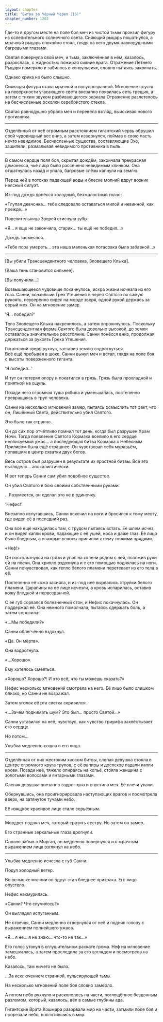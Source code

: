 ```yaml
---
layout: chapter
title: "Битва за Чёрный Череп (16)"
chapter_number: 1202
---
```


Где-то в другом месте на поле боя меч из чистой тьмы пронзил фигуру из ослепительного солнечного света. Сияющий рыцарь пошатнулся, а мрачный рыцарь спокойно стоял, глядя на него двумя равнодушными багровыми глазами.

Святая повернула свой меч, и тьма, заключённая в нём, казалось, разрослась, с жадностью пожирая сияние врага. Отражение Летнего Рыцаря померкло и забилось в конвульсиях, словно пытаясь закричать.

Однако крика не было слышно.

Сияющая фигура стала мрачной и полупрозрачной. Мгновение спустя на поверхности угасающего света внезапно появилась сеть трещин, а затем с тихим звуком разбивающегося зеркала Отражение разлетелось на бесчисленные осколки серебристого стекла.

Святая равнодушно убрала меч и перевела взгляд, выискивая нового противника.

***

Отделённый от неё огромным расстоянием гигантский червь обрушил свой чудовищный вес вниз, а затем извернулся, поймав в свою пасть нечто невидимое. Бесчисленные существа, составляющие Эхо, зашипели, размалывая невидимого противника в пыль.

***

В самом сердце поля боя, скрытая дождём, закричала прекрасная демонесса, чьё лицо было рассечено невидимым клинком. Она отшатнулась назад и упала, багровые слёзы капнули на землю.

Перед ней в потоках падающей воды и блеске молний вдруг возник неясный силуэт.

Из-под дождя донёсся холодный, безжалостный голос:

«Глупая девчонка... тебе следовало оставаться милой и невинной, как прежде...»

Повелительница Зверей стиснула зубы.

«Я... я еще не закончила, старик... ты ещё не победил...»

Дождь засмеялся.

«Тебе пора умереть... эта наша маленькая потасовка была забавной...»

***

[Вы убили Трансцендентного человека, Зловещего Клыка].

[Ваша тень становится сильнее].

[Вы получили...]

Возвышающееся чудовище покачнулось, искра жизни исчезла из его глаз. Санни, вонзивший Грех Утешения в череп Святого по самую рукоять, неуверенно сидел на морде зверя, одной рукой держась за серый мех. Он на мгновение замер.

'Я... победил?'

Тело Зловещего Клыка накренилось, а затем опрокинулось. Поскольку Трансцендентная форма Святого была довольно высокой, до земли оставалось значительное расстояние. Санни понёсся вниз, продолжая держаться за рукоять Греха Утешения.

Гигантский зверь рухнул, заставив землю содрогнуться. Всё ещё пребывая в шоке, Санни вынул меч и встал, глядя на поле боя с высоты поверженного гиганта.

'Я победил...'

И тут он потерял опору и покатился в грязь. Грязь была прохладной и приятной на ощупь.

Позади него огромная туша рябила и уменьшалась, постепенно превращаясь в труп человека.

Санни на несколько мгновений замер, пытаясь осмыслить тот факт, что он, Лишённый Света, действительно убил Святого.

Это было так странно.

Он до сих пор отчётливо помнил тот день, когда был разрушен Храм Ночи. Тогда появление Святого Кормака вселило в его сердце неописуемый ужас... а последующая битва Кормака с Небесным Приливом была ещё страшнее. Он чувствовал себя муравьём, попавшим в центр схватки двух богов.

Весь остров был разрушен в результате их яростной битвы. Всё это выглядело... апокалиптически.

И вот теперь Санни сам убил подобное существо.

Он убил Святого в бою своими собственными руками.

...Разумеется, он сделал это не в одиночку.

'Нефис!'

Внезапно испугавшись, Санни вскочил на ноги и бросился к тому месту, где видел её в последний раз.

Она всё ещё находилась там, с трудом пытаясь встать. Её шлем исчез, и он видел капли крови, падающие с её ушей, носа и даже глаз. Её лицо было бледным, а влажные волосы прилипли к нему тонкими прядями.

«Неф!»

Он поскользнулся на грязи и упал на колени рядом с ней, положив руки ей на плечи. Она хрипло вздохнула и с его помощью поднялась на ноги. Санни почувствовал, как тепло белого пламени перетекает из его тела в её.

Постепенно её кожа засияла, и из-под неё вырвались струйки белого пламени. Царапины на её лице исчезли, а кровь испарилась, оставив кожу бледной и первозданной.

С её губ сорвался болезненный стон, и Нефис покачнулась. Он поддержал её. Она немного помолчала, пытаясь сдержать боль, а затем спросила:

«...Мы победили?»

Санни облегчённо вздохнул.

«Да. Он мёртв».

Она вздрогнула.

«...Хорошо».

Ему хотелось смеяться.

«Хорошо? Хорошо?! И это всё, что ты можешь сказать?»

Нефис несколько мгновений смотрела на него. Её лицо было слишком близко, но Санни не возражал.

Затем уголок её рта слегка скривился.

«...Зачем поднимать шум? Это был... просто Святой...»

Санни уставился на неё, чувствуя, как чувство триумфа захлёстывает его сердце.

Но потом...

Улыбка медленно сошла с его лица.

***

Отделённая от них жестоким хаосом битвы, слепая девушка стояла в центре огромного круга трупов, с её рапиры и доспехов падали капли крови. Позади неё, тяжело опираясь на копьё, стояла женщина с золотыми волосами и янтарными глазами.

Слепая девушка внезапно вздрогнула и опустила меч. Её плечи упали.

Обернувшись, она проигнорировала наступающих врагов и посмотрела вверх, на затянутое тучами небо.

Её изящное красивое лицо стало серьёзным.

***

Мордрет поднял меч, готовый сразить сестру. Но затем он замер.

Его странные зеркальные глаза дрогнули.

Словно забыв о Морган, он медленно повернулся и с мрачным выражением лица взглянул на небо.

***

Улыбка медленно исчезла с губ Санни.

Подул холодный ветер.

Во вспышке молнии он вдруг стал бледнее призрака. Его лицо опустело.

Нефис нахмурилась.

«Санни? Что случилось?»

Он выглядел испуганным.

Не отвечая, Санни медленно отвернулся от неё и поднял голову с выражением полнейшего ужаса.

«Я... я не... я не знаю... что-то не так...»

Его голос утонул в оглушительном раскате грома. Неф на мгновение замешкалась, а затем проследила за его взглядом и посмотрела на небо.

Казалось, там ничего не было.

...За исключением странной, пульсирующей тьмы.

На несколько мгновений поле боя словно замерло.

А потом небо рухнуло и раскололось на части, поглощённое бездонным разломом, который, казалось, вёл в самые глубины ада.

Гигантские Врата Кошмара разорвали мир на части, затмили поле боя и прорезали небо, воплотившись в мир.